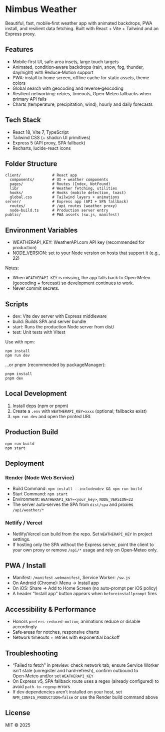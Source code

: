 # Nimbus Weather

Beautiful, fast, mobile‑first weather app with animated backdrops, PWA install, and resilient data fetching. Built with React + Vite + Tailwind and an Express proxy.

## Features
- Mobile‑first UI, safe‑area insets, large touch targets
- Animated, condition‑aware backdrops (rain, snow, fog, thunder, day/night) with Reduce‑Motion support
- PWA: install to home screen, offline cache for static assets, theme colors
- Global search with geocoding and reverse‑geocoding
- Resilient networking: retries, timeouts, Open‑Meteo fallbacks when primary API fails
- Charts (temperature, precipitation, wind), hourly and daily forecasts

## Tech Stack
- React 18, Vite 7, TypeScript
- Tailwind CSS (+ shadcn UI primitives)
- Express 5 (API proxy, SPA fallback)
- Recharts, lucide-react icons

## Folder Structure
```
client/              # React app
  components/        # UI + weather components
  pages/             # Routes (Index, NotFound)
  lib/               # Weather fetching, utilities
  hooks/             # Hooks (mobile detection, toast)
  global.css         # Tailwind layers + animations
server/              # Express app (API + SPA fallback)
  routes/            # /api routes (weather proxy)
  node-build.ts      # Production server entry
public/              # PWA assets (sw.js, manifest)
```

## Environment Variables
- WEATHERAPI_KEY: WeatherAPI.com API key (recommended for production)
- NODE_VERSION: set to your Node version on hosts that support it (e.g., 22)

Notes:
- When `WEATHERAPI_KEY` is missing, the app falls back to Open‑Meteo (geocoding + forecast) so development continues to work.
- Never commit secrets.

## Scripts
- dev: Vite dev server with Express middleware
- build: Builds SPA and server bundle
- start: Runs the production Node server from dist/
- test: Unit tests with Vitest

Use with npm:
```
npm install
npm run dev
```
…or pnpm (recommended by packageManager):
```
pnpm install
pnpm dev
```

## Local Development
1) Install deps (npm or pnpm)
2) Create a `.env` with `WEATHERAPI_KEY=xxxx` (optional; fallbacks exist)
3) `npm run dev` and open the printed URL

## Production Build
```
npm run build
npm start
```

## Deployment

### Render (Node Web Service)
- Build Command: `npm install --include=dev && npm run build`
- Start Command: `npm start`
- Environment: `WEATHERAPI_KEY=<your_key>`, `NODE_VERSION=22`
- The server auto‑serves the SPA from `dist/spa` and proxies `/api/weather/*`

### Netlify / Vercel
- Netlify/Vercel can build from the repo. Set `WEATHERAPI_KEY` in project settings.
- If hosting only the SPA without the Express server, point the client to your own proxy or remove `/api/*` usage and rely on Open‑Meteo only.

## PWA / Install
- Manifest: `/manifest.webmanifest`, Service Worker: `/sw.js`
- On Android (Chrome): Menu → Install app
- On iOS: Share → Add to Home Screen (no auto‑prompt per iOS policy)
- A header “Install app” button appears when `beforeinstallprompt` fires

## Accessibility & Performance
- Honors `prefers-reduced-motion`; animations reduce or disable accordingly
- Safe‑areas for notches, responsive charts
- Network timeouts + retries with exponential backoff

## Troubleshooting
- “Failed to fetch” in preview: check network tab; ensure Service Worker isn’t stale (unregister and hard‑refresh), confirm outbound to Open‑Meteo and/or set `WEATHERAPI_KEY`
- On Express v5, SPA fallback route uses a regex (already configured) to avoid `path-to-regexp` errors
- If dev dependencies aren’t installed on your host, set `NPM_CONFIG_PRODUCTION=false` or use the Render build command above

## License
MIT © 2025
